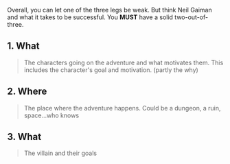 Overall, you can let one of the three legs be weak. But think Neil Gaiman and what it takes to be successful. You **MUST** have a solid two-out-of-three.

## 1. What

> The characters going on the adventure and what motivates them. This includes the character's goal and motivation. (partly the why)

## 2. Where

> The place where the adventure happens. Could be a dungeon, a ruin, space...who knows

## 3. What

> The villain and their goals

